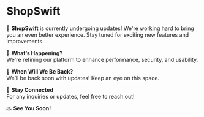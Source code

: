# ShopSwift

🚀 **ShopSwift** is currently undergoing updates! We're working hard to bring you an even better experience. Stay tuned for exciting new features and improvements.

🔧 **What’s Happening?**  
We're refining our platform to enhance performance, security, and usability.

📅 **When Will We Be Back?**  
We’ll be back soon with updates! Keep an eye on this space.

📢 **Stay Connected**  
For any inquiries or updates, feel free to reach out!

🔜 **See You Soon!**
